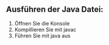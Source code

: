 ## Ausführen der Java Datei:
1. Öffnen Sie die Konsole
2. Kompillieren Sie mit javac
3. Führen Sie mit java aus